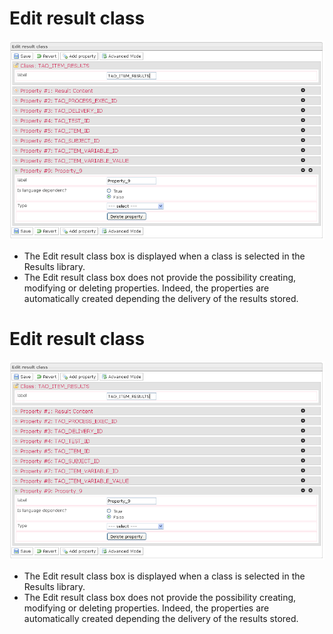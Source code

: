 <!--
author:
    - 'Jérôme Bogaerts'
created_at: '2012-03-29 16:15:45'
updated_at: '2013-03-13 14:23:56'
tags:
    - 'Manage Results'
-->

Edit result class
=================

![](../resources/results-editclass1.png)

-   The Edit result class box is displayed when a class is selected in the Results library.
-   The Edit result class box does not provide the possibility creating, modifying or deleting properties. Indeed, the properties are automatically created depending the delivery of the results stored.

Edit result class
=================

![](../resources/results-editclass1.png)

-   The Edit result class box is displayed when a class is selected in the Results library.
-   The Edit result class box does not provide the possibility creating, modifying or deleting properties. Indeed, the properties are automatically created depending the delivery of the results stored.


